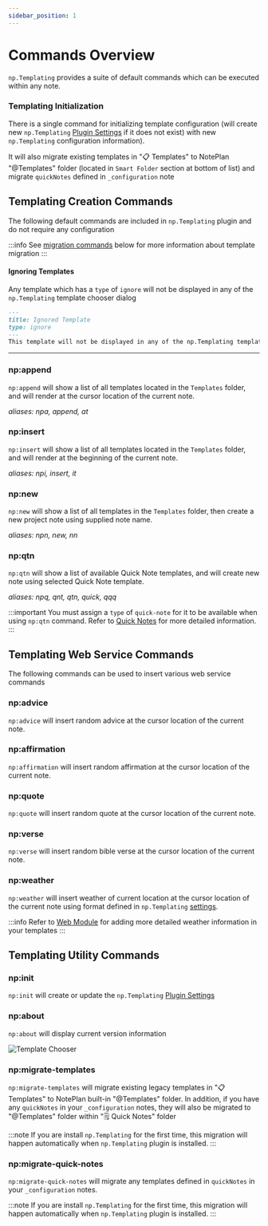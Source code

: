 ```yaml
---
sidebar_position: 1
---
```


# Commands Overview
`np.Templating` provides a suite of default commands which can be executed within any note.

### Templating Initialization
There is a single command for initializing template configuration (will create new `np.Templating` [Plugin Settings](/docs/settings) if it does not exist) with new `np.Templating` configuration information).

It will also migrate existing templates in "📋 Templates" to NotePlan "@Templates" folder (located in `Smart Folder` section at bottom of list) and migrate `quickNotes` defined in `_configuration` note

## Templating Creation Commands
The following default commands are included in `np.Templating` plugin and do not require any configuration

:::info
See [migration commands](/docs/templating-commands/overview#npmigrate-templates) below for more information about template migration
:::

#### Ignoring Templates
Any template which has a `type` of `ignore` will not be displayed in any of the `np.Templating` template chooser dialog

```markdown
---
title: Ignored Template
type: ignore
---
This template will not be displayed in any of the np.Templating template chooser dialog
```

*****

### np:append
`np:append` will show a list of all templates located in the `Templates` folder, and will render at the cursor location of the current note.

_aliases: npa, append, at_

### np:insert
`np:insert` will show a list of all templates located in the `Templates` folder, and will render at the beginning of the current note.

_aliases: npi, insert, it_

### np:new
`np:new` will show a list of all templates in the `Templates` folder, then create a new project note using supplied note name.

_aliases: npn, new, nn_

<!--
### np:mtn
`np:mtn` will show a list of Quick Note templates located in the `Quick Notes` folder, and will create new note using selected Quick Note.

_aliases: npm, mnt, mtn, mmm_


:::important
You must assign a `type` of `meeting-note` for it to be available when using `np:mtn` command. Refer to [Meeting Notes](/docs/templating-commands/meeting-notes) for more detailed information.
:::
-->

### np:qtn
`np:qtn` will show a list of available Quick Note templates, and will create new note using selected Quick Note template.

_aliases: npq, qnt, qtn, quick, qqq_

:::important
You must assign a `type` of `quick-note` for it to be available when using `np:qtn` command. Refer to [Quick Notes](/docs/templating-commands/quick-notes) for more detailed information.
:::

## Templating Web Service Commands
The following commands can be used to insert various web service commands

### np:advice
`np:advice` will insert random advice at the cursor location of the current note.

### np:affirmation
`np:affirmation` will insert random affirmation at the cursor location of the current note.

### np:quote
`np:quote` will insert random quote at the cursor location of the current note.

### np:verse
`np:verse` will insert random bible verse at the cursor location of the current note.

### np:weather
`np:weather` will insert weather of current location at the cursor location of the current note using format defined in `np.Templating` [settings](/docs/settings).

:::info
Refer to [Web Module](/docs/templating-modules/web-module) for adding more detailed weather information in your templates
:::

## Templating Utility Commands

### np:init
`np:init` will create or update the `np.Templating` [Plugin Settings](/docs/settings)

### np:about
`np:about` will display current version information

![Template Chooser](/img/templating-about.png)

### np:migrate-templates
`np:migrate-templates` will migrate existing legacy templates in "📋 Templates" to NotePlan built-in "@Templates" folder. In addition, if you have any `quickNotes` in your `_configuration` notes, they will also be migrated to "@Templates" folder within "🗒 Quick Notes" folder

:::note
If you are install `np.Templating` for the first time, this migration will happen automatically when `np.Templating` plugin is installed.
:::

### np:migrate-quick-notes
`np:migrate-quick-notes` will migrate any templates defined in `quickNotes` in your `_configuration` notes.

:::note
If you are install `np.Templating` for the first time, this migration will happen automatically when `np.Templating` plugin is installed.
:::
